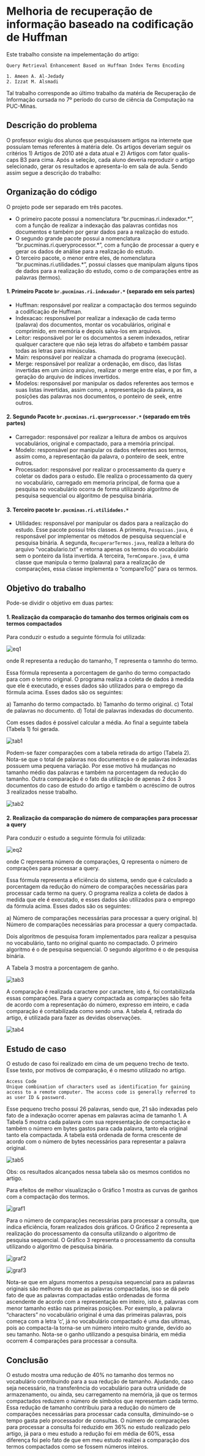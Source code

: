 # Melhoria de recuperação de informação baseado na codificação de Huffman

Este trabalho consiste na impelementação do artigo: 
```
Query Retrieval Enhancement Based on Huffman Index Terms Encoding

1. Ameen A. Al-Jedady 
2. Izzat M. Alsmadi 
```

Tal trabalho corresponde ao último trabalho da matéria de Recuperação de Informação cursada no 7º período do curso de ciência da Computação na PUC-Minas.

## Descrição do problema

O professor exigiu dos alunos que pesquisassem artigos na internete que possuiam temas referentes à matéria dele. Os artigos deveriam seguir os critérios 1) Artigos de 2010 até a data atual e 2) Artigos com fator qualis-caps B3 para cima. Após a seleção, cada aluno deveria reproduzir o artigo selecionado, gerar os resultados e apresenta-lo em sala de aula. Sendo assim segue a descrição do trabalho:

## Organização do código

O projeto pode ser separado em três pacotes. 

- O primeiro pacote possui a nomenclatura “br.pucminas.ri.indexador.*”, com a função de realizar a indexação das palavras contidas nos documentos e também por gerar dados para a realização do estudo. 
- O segundo grande pacote possui a nomenclatura “br.pucminas.ri.queryprocessor.*”, com a função de processar a query e gerar os dados de análise para a realização do estudo. 
- O terceiro pacote, o menor entre eles, de nomenclatura “br.pucminas.ri.utilidades.*”, possui classes que manipulam alguns tipos de dados para a realização do estudo, como o de comparações entre as palavras (termos).

#### 1. Primeiro Pacote ```br.pucminas.ri.indexador.*``` (separado em seis partes)

 - Huffman: responsável por realizar a compactação dos termos seguindo a codificação de Huffman.
 - Indexacao: responsável por realizar a indexação de cada termo (palavra) dos documentos, montar os vocabulários, original e comprimido, em memória e depois salva-los em arquivos.
 - Leitor: responsável por ler os documentos a serem indexados, retirar qualquer caractere que não seja letras do alfabeto e também passar todas as letras para minúsculas.
 - Main: responsável por realizar a chamada do programa (execução).
 - Merge: responsável por realizar a ordenação, em disco, das listas invertidas em um único arquivo, realizar o merge entre elas, e por fim, a geração do arquivo de índices invertidos.
 - Modelos: responsável por manipular os dados referentes aos termos e suas listas invertidas, assim como, a representação da palavra, as posições das palavras nos documentos, o ponteiro de seek, entre outros.

#### 2. Segundo Pacote ```br.pucminas.ri.queryprocessor.*``` (separado em três partes)

 - Carregador: responsável por realizar a leitura de ambos os arquivos vocabulários, original e compactado, para a memória principal.
 - Modelo: responsável por manipular os dados referentes aos termos, assim como, a representação da palavra, o ponteiro de seek, entre outros.
 - Processador: responsável por realizar o processamento da query e coletar os dados para o estudo. Ele realiza o processamento da query no vocabulário, carregado em memoria principal, de forma que a pesquisa no vocabulário ocorra de forma utilizando algoritmo de pesquisa sequencial ou algoritmo de pesquisa binária.
 
#### 3. Terceiro pacote ```br.pucminas.ri.utilidades.*```

 - Utilidades: responsável por manipular os dados para a realização do estudo. Esse pacote possui três classes. A primeira, ```Pesquisas.java```, é responsável por implementar os métodos de pesquisa sequencial e pesquisa binária. A segunda, ```RecuperarTermos.java```, realiza a leitura do arquivo “vocabulario.txt” e retorna apenas os termos do vocabulário sem o ponteiro da lista invertida. A terceira, ```TermCompare.java```, é uma classe que manipula o termo (palavra) para a realização de comparações, essa classe implementa o “compareTo()” para os termos.
 
## Objetivo do trabalho

Pode-se dividir o objetivo em duas partes:

#### 1. Realização da comparação do tamanho dos termos originais com os termos compactados

Para conduzir o estudo a seguinte fórmula foi utilizada:

![eq1](https://github.com/RodolfoHerman/recuperacao-de-informacao-indice-invertido-compactado-com-huffman/blob/master/img_README/eq1.png)

onde R representa a redução do tamanho, T representa o tamnho do termo.

Essa fórmula representa a porcentagem de ganho do termo compactado para com o termo original. O programa realiza a coleta de dados à medida que ele é executado, e esses dados são utilizados para o emprego da fórmula acima. Esses dados são os seguintes:

a)	Tamanho do termo compactado.
b)	Tamanho do termo original.
c)	Total de palavras no documento.
d)	Total de palavras indexadas do documento.

Com esses dados é possível calcular a média. Ao final a seguinte tabela (Tabela 1) foi gerada.

![tab1](https://github.com/RodolfoHerman/recuperacao-de-informacao-indice-invertido-compactado-com-huffman/blob/master/img_README/tabela1.png)

Podem-se fazer comparações com a tabela retirada do artigo (Tabela 2). Nota-se que o total de palavras nos documentos e o de palavras indexadas possuem uma pequena variação. Por esse motivo há mudanças no tamanho médio das palavras e também na porcentagem da redução do tamanho. Outra comparação é o fato da utilização de apenas 2 dos 3 documentos do caso de estudo do artigo e também o acréscimo de outros 3 realizados nesse trabalho.

![tab2](https://github.com/RodolfoHerman/recuperacao-de-informacao-indice-invertido-compactado-com-huffman/blob/master/img_README/tabela2.png)

#### 2. Realização da comparação do número de comparações para processar a query

Para conduzir o estudo a seguinte fórmula foi utilizada:

![eq2](https://github.com/RodolfoHerman/recuperacao-de-informacao-indice-invertido-compactado-com-huffman/blob/master/img_README/eq2.png)

onde C representa número de comparações, Q representa o número de comprações para processar a query.

Essa fórmula representa a eficiência do sistema, sendo que é calculado a porcentagem da redução do número de comparações necessárias para processar cada termo na query. O programa realiza a coleta de dados à medida que ele é executado, e esses dados são utilizados para o emprego da fórmula acima. Esses dados são os seguintes:

a)	Número de comparações necessárias para processar a query original.
b)	Número de comparações necessárias para processar a query compactada.

Dois algoritmos de pesquisa foram implementados para realizar a pesquisa no vocabulário, tanto no original quanto no compactado. O primeiro algoritmo é o de pesquisa sequencial. O segundo algoritmo é o de pesquisa binária. 

A Tabela 3 mostra a porcentagem de ganho.

![tab3](https://github.com/RodolfoHerman/recuperacao-de-informacao-indice-invertido-compactado-com-huffman/blob/master/img_README/tabela3.png)

A comparação é realizada caractere por caractere, isto é, foi contabilizada essas comparações. Para a query compactada as comparações são feita de acordo com a representação do número, expresso em inteiro, e cada comparação é contabilizada como sendo uma. A tabela 4, retirada do artigo, é utilizada para fazer as devidas observações.

![tab4](https://github.com/RodolfoHerman/recuperacao-de-informacao-indice-invertido-compactado-com-huffman/blob/master/img_README/tabela4.png)

## Estudo de caso

O estudo de caso foi realizado em cima de um pequeno trecho de texto. Esse texto, por motivos de comparação, é o mesmo utilizado no artigo.

``` 
Access Code
Unique combination of characters used as identification for gaining access to a remote computer. The access code is generally referred to as user ID & password.
```

Esse pequeno trecho possui 26 palavras, sendo que, 21 são indexadas pelo fato de a indexação ocorrer apenas em palavras acima de tamanho 1. A Tabela 5 mostra cada palavra com sua representação de compactação e também o número em bytes gastos para cada palavra, tanto ela original tanto ela compactada. A tabela está ordenada de forma crescente de acordo com o número de bytes necessários para representar a palavra original.

![tab5](https://github.com/RodolfoHerman/recuperacao-de-informacao-indice-invertido-compactado-com-huffman/blob/master/img_README/tabela5.png)

Obs: os resultados alcançados nessa tabela são os mesmos contidos no artigo.

Para efeitos de melhor visualização o Gráfico 1 mostra as curvas de ganhos com a compactação dos termos.

![graf1](https://github.com/RodolfoHerman/recuperacao-de-informacao-indice-invertido-compactado-com-huffman/blob/master/img_README/grafico1.png)

Para o número de comparações necessárias para processar a consulta, que indica eficiência, foram realizados dois gráficos. O Gráfico 2 representa a realização do processamento da consulta utilizando o algoritmo de pesquisa sequencial. O Gráfico 3 representa o processamento da consulta utilizando o algoritmo de pesquisa binária. 

![graf2](https://github.com/RodolfoHerman/recuperacao-de-informacao-indice-invertido-compactado-com-huffman/blob/master/img_README/grafico2.png)

![graf3](https://github.com/RodolfoHerman/recuperacao-de-informacao-indice-invertido-compactado-com-huffman/blob/master/img_README/grafico3.png)

Nota-se que em alguns momentos a pesquisa sequencial para as palavras originais são melhores do que as palavras compactadas, isso se dá pelo fato de que as palavras compactadas estão ordenadas de forma ascendente de acordo com a representação em inteiro, isto é, palavras com menor tamanho estão nas primeiras posições. Por exemplo, a palavra “characters” no vocabulário original é uma das primeiras palavras, pois começa com a letra ‘c’, já no vocabulário compactado é uma das ultimas, pois ao compacta-la torna-se um número inteiro muito grande, devido ao seu tamanho. Nota-se o ganho utilizando a pesquisa binária, em média ocorrem 4 comparações para processar a consulta.

## Conclusão

O estudo mostra uma redução de 40% no tamanho dos termos no vocabulário contribuindo para a sua redução de tamanho. Ajudando, caso seja necessário, na transferência do vocabulário para outra unidade de armazenamento, ou ainda, seu carregamento na memória, já que os termos compactados reduzem o número de símbolos que representam cada termo. Essa redução de tamanho contribuiu para a redução do número de comparações necessárias para processar cada consulta, diminuindo-se o tempo gasta pelo processador de consultas. O número de comparações para processar a consulta foi reduzido em 36% no estudo realizado pelo artigo, já para o meu estudo a redução foi em média de 60%, essa diferença foi pelo fato de que em meu estudo realizei a comparação dos termos compactados como se fossem números inteiros.
